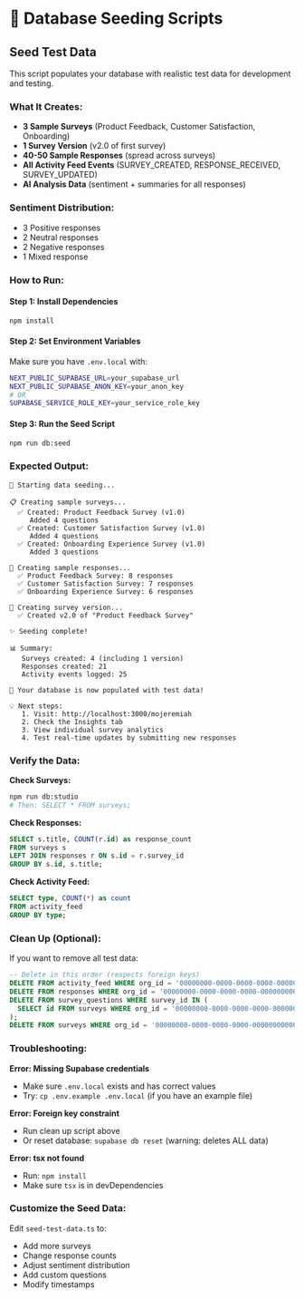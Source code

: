 # 🌱 Database Seeding Scripts

## Seed Test Data

This script populates your database with realistic test data for development and testing.

### What It Creates:

- **3 Sample Surveys** (Product Feedback, Customer Satisfaction, Onboarding)
- **1 Survey Version** (v2.0 of first survey)
- **40-50 Sample Responses** (spread across surveys)
- **All Activity Feed Events** (SURVEY_CREATED, RESPONSE_RECEIVED, SURVEY_UPDATED)
- **AI Analysis Data** (sentiment + summaries for all responses)

### Sentiment Distribution:
- 3 Positive responses
- 2 Neutral responses  
- 2 Negative responses
- 1 Mixed response

### How to Run:

#### Step 1: Install Dependencies
```bash
npm install
```

#### Step 2: Set Environment Variables
Make sure you have `.env.local` with:
```bash
NEXT_PUBLIC_SUPABASE_URL=your_supabase_url
NEXT_PUBLIC_SUPABASE_ANON_KEY=your_anon_key
# OR
SUPABASE_SERVICE_ROLE_KEY=your_service_role_key
```

#### Step 3: Run the Seed Script
```bash
npm run db:seed
```

### Expected Output:

```
🌱 Starting data seeding...

📋 Creating sample surveys...
  ✅ Created: Product Feedback Survey (v1.0)
     Added 4 questions
  ✅ Created: Customer Satisfaction Survey (v1.0)
     Added 4 questions
  ✅ Created: Onboarding Experience Survey (v1.0)
     Added 3 questions

💬 Creating sample responses...
  ✅ Product Feedback Survey: 8 responses
  ✅ Customer Satisfaction Survey: 7 responses
  ✅ Onboarding Experience Survey: 6 responses

🔄 Creating survey version...
  ✅ Created v2.0 of "Product Feedback Survey"

✨ Seeding complete!

📊 Summary:
   Surveys created: 4 (including 1 version)
   Responses created: 21
   Activity events logged: 25

🎉 Your database is now populated with test data!

💡 Next steps:
   1. Visit: http://localhost:3000/mojeremiah
   2. Check the Insights tab
   3. View individual survey analytics
   4. Test real-time updates by submitting new responses
```

### Verify the Data:

**Check Surveys:**
```bash
npm run db:studio
# Then: SELECT * FROM surveys;
```

**Check Responses:**
```sql
SELECT s.title, COUNT(r.id) as response_count
FROM surveys s
LEFT JOIN responses r ON s.id = r.survey_id
GROUP BY s.id, s.title;
```

**Check Activity Feed:**
```sql
SELECT type, COUNT(*) as count
FROM activity_feed
GROUP BY type;
```

### Clean Up (Optional):

If you want to remove all test data:

```sql
-- Delete in this order (respects foreign keys)
DELETE FROM activity_feed WHERE org_id = '00000000-0000-0000-0000-000000000001';
DELETE FROM responses WHERE org_id = '00000000-0000-0000-0000-000000000001';
DELETE FROM survey_questions WHERE survey_id IN (
  SELECT id FROM surveys WHERE org_id = '00000000-0000-0000-0000-000000000001'
);
DELETE FROM surveys WHERE org_id = '00000000-0000-0000-0000-000000000001';
```

### Troubleshooting:

**Error: Missing Supabase credentials**
- Make sure `.env.local` exists and has correct values
- Try: `cp .env.example .env.local` (if you have an example file)

**Error: Foreign key constraint**
- Run clean up script above
- Or reset database: `supabase db reset` (warning: deletes ALL data)

**Error: tsx not found**
- Run: `npm install`
- Make sure `tsx` is in devDependencies

### Customize the Seed Data:

Edit `seed-test-data.ts` to:
- Add more surveys
- Change response counts
- Adjust sentiment distribution
- Add custom questions
- Modify timestamps

